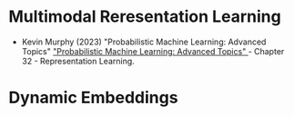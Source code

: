 
# Multimodal Reresentation Learning

- Kevin Murphy (2023) "Probabilistic Machine Learning: Advanced Topics" ["Probabilistic Machine Learning: Advanced Topics" ](https://probml.github.io/pml-book/book2.html)- Chapter 32 - Representation Learning.

# Dynamic Embeddings
